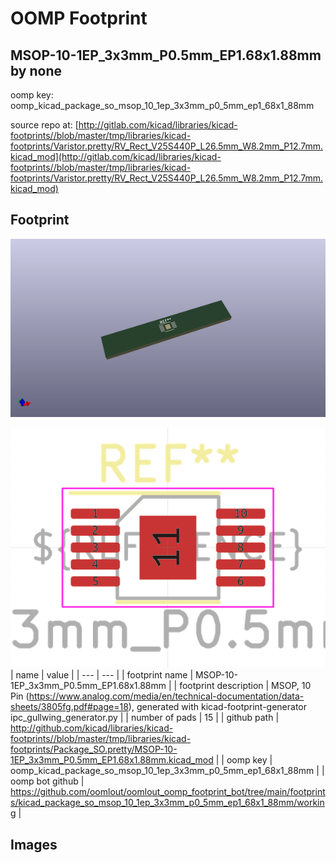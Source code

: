 # OOMP Footprint  
## MSOP-10-1EP_3x3mm_P0.5mm_EP1.68x1.88mm  by none  
  
oomp key: oomp_kicad_package_so_msop_10_1ep_3x3mm_p0_5mm_ep1_68x1_88mm  
  
source repo at: [http://gitlab.com/kicad/libraries/kicad-footprints//blob/master/tmp/libraries/kicad-footprints/Varistor.pretty/RV_Rect_V25S440P_L26.5mm_W8.2mm_P12.7mm.kicad_mod](http://gitlab.com/kicad/libraries/kicad-footprints//blob/master/tmp/libraries/kicad-footprints/Varistor.pretty/RV_Rect_V25S440P_L26.5mm_W8.2mm_P12.7mm.kicad_mod)  
## Footprint  
  
[![working_kicad_pcb_3d.png](working_kicad_pcb_3d_600.png)](working_kicad_pcb_3d.png)  
  
[![working.png](working_600.png)](working.png)  
| name | value | 
| --- | --- | 
| footprint name | MSOP-10-1EP_3x3mm_P0.5mm_EP1.68x1.88mm | 
| footprint description | MSOP, 10 Pin (https://www.analog.com/media/en/technical-documentation/data-sheets/3805fg.pdf#page=18), generated with kicad-footprint-generator ipc_gullwing_generator.py | 
| number of pads | 15 | 
| github path | http://github.com/kicad/libraries/kicad-footprints//blob/master/tmp/libraries/kicad-footprints/Package_SO.pretty/MSOP-10-1EP_3x3mm_P0.5mm_EP1.68x1.88mm.kicad_mod | 
| oomp key | oomp_kicad_package_so_msop_10_1ep_3x3mm_p0_5mm_ep1_68x1_88mm | 
| oomp bot github | https://github.com/oomlout/oomlout_oomp_footprint_bot/tree/main/footprints/kicad_package_so_msop_10_1ep_3x3mm_p0_5mm_ep1_68x1_88mm/working | 
## Images  
